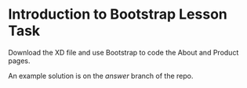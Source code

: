 # Introduction to Bootstrap Lesson Task

Download the XD file and use Bootstrap to code the About and Product pages.

An example solution is on the _answer_ branch of the repo.
